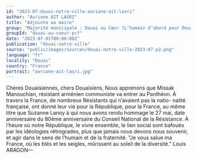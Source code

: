 ```yaml
---
id: "2023-07-douai-notre-ville-auriane-ait-lasri"
author: "Auriane AIT LASRI"
title: "Adjointe au maire"
group: "Majorité municipale : Douai au Cœur (L’humain d’abord pour Douai)"
groupId: "douai-au-coeur-pcf"
date: "2023-07-01T00:00:00Z"
publication: "douai-notre-ville"
source: "public/images/sources/douai-notre-ville-2023-07-p2.png"
language: "fr"
locality: "Douai"
country: "France"
portrait: "auriane-ait-lasri.jpg"
---
```


Chères Douaisiennes,
chers Douaisiens,
Nous apprenons que Missak Manouchian, résistant arménien communiste va entrer au Panthéon.
À travers la France, de nombreux Résistants qui n’avaient pas la natio-
nalité française, ont donné leur vie pour la République, pour la France, au même titre que Suzanne Lanoy à qui nous avons rendu hommage le 27 mai, date anniversaire du 80ème anniversaire du Conseil National de la Résistance.
À l’heure où notre République, le vivre ensemble, le lien social sont bafoués par les idéologies rétrogrades, plus que jamais nous devons nous souvenir, et agir dans le sens de l’humain et de la fraternité.
"Je vous salue ma France, où les blés et les seigles, mûrissent au soleil de la diversité."
Louis ARAGON—
